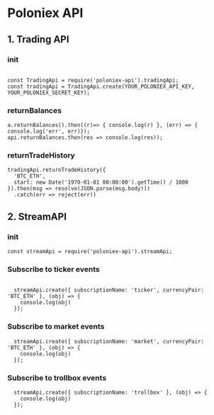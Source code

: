 # Poloniex API

## 1. Trading API

### init
````

const TradingApi = require('poloniex-api').tradingApi;
const tradingApi = TradingApi.create(YOUR_POLONIEX_API_KEY, YOUR_POLONIEX_SECRET_KEY);
````

### returnBalances
````
a.returnBalances().then((r)=> { console.log(r) }, (err) => { console.log('err', err)});
api.returnBalances.then(res => console.log(res));
````

### returnTradeHistory
````
tradingApi.returnTradeHistory({
  'BTC_ETH',
  start: new Date('1970-01-01 00:00:00').getTime() / 1000
}).then(msg => resolve(JSON.parse(msg.body)))
  .catch(err => reject(err))

````
## 2. StreamAPI
### init

````
const streamApi = require('poloniex-api').streamApi;
````

### Subscribe to ticker events
````

  streamApi.create({ subscriptionName: 'ticker', currencyPair: 'BTC_ETH' }, (obj) => {
    console.log(obj)
  });

````

### Subscribe to market events
````
  streamApi.create({ subscriptionName: 'market', currencyPair: 'BTC_ETH' }, (obj) => {
    console.log(obj)
  });

````

### Subscribe to trollbox events
````
  streamApi.create({ subscriptionName: 'trollbox' }, (obj) => {
    console.log(obj)
  });
````